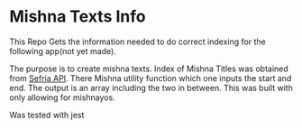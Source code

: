 # Mishna Texts Info

This Repo Gets the information needed to do correct indexing for the following app(not yet made).

The purpose is to create mishna texts.
Index of Mishna Titles was obtained from [Sefria API](https://www.sefaria.org/api/index/).
There Mishna utility function which one inputs the start and end. The output is an array including the two in between. This was built with only allowing for mishnayos.

Was tested with jest
